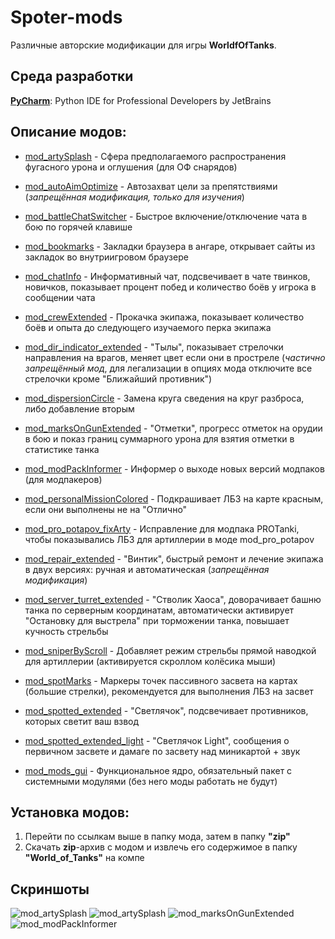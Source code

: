 ﻿# Spoter-mods
Различные авторские модификации для игры **WorldfOfTanks**.

## Среда разработки
[**PyCharm**](https://www.jetbrains.com/pycharm/): Python IDE for Professional Developers by JetBrains

## Описание модов:
* [mod_artySplash][] - Сфера предполагаемого распространения фугасного урона и оглушения (для ОФ снарядов)
* [mod_autoAimOptimize][] - Автозахват цели за препятствиями (*запрещённая модификация, только для изучения*)
* [mod_battleChatSwitcher][] - Быстрое включение/отключение чата в бою по горячей клавише
* [mod_bookmarks][] - Закладки браузера в ангаре, открывает сайты из закладок во внутриигровом браузере
* [mod_chatInfo][] - Информативный чат, подсвечивает в чате твинков, новичков, показывает процент побед и количество боёв у игрока в сообщении чата
* [mod_crewExtended][] - Прокачка экипажа, показывает количество боёв и опыта до следующего изучаемого перка экипажа
* [mod_dir_indicator_extended][] - "Тылы", показывает стрелочки направления на врагов, меняет цвет если они в простреле (*частично запрещённый мод*, для легализации в опциях мода отключите все стрелочки кроме "Ближайший противник")
* [mod_dispersionCircle][] - Замена круга сведения на круг разброса, либо добавление вторым
* [mod_marksOnGunExtended][] - "Отметки", прогресс отметок на орудии в бою и показ границ суммарного урона для взятия отметки в статистике танка
* [mod_modPackInformer][] - Информер о выходе новых версий модпаков (для модпакеров)
* [mod_personalMissionColored][] - Подкрашивает ЛБЗ на карте красным, если они выполнены не на "Отлично"
* [mod_pro_potapov_fixArty][] - Исправление для модпака PROTanki, чтобы показывались ЛБЗ для артиллерии в моде mod_pro_potapov
* [mod_repair_extended][] - "Винтик", быстрый ремонт и лечение экипажа в двух версиях: ручная и автоматическая (*запрещённая модификация*)
* [mod_server_turret_extended][] - "Стволик Хаоса", доворачивает башню танка по серверным координатам, автоматически активирует "Остановку для выстрела" при торможении танка, повышает кучность стрельбы
* [mod_sniperByScroll][] - Добавляет режим стрельбы прямой наводкой для артиллерии (активируется скроллом колёсика мыши)
* [mod_spotMarks][] - Маркеры точек пассивного засвета на картах (большие стрелки), рекомендуется для выполнения ЛБЗ на засвет
* [mod_spotted_extended][] - "Светлячок", подсвечивает противников, которых светит ваш взвод
* [mod_spotted_extended_light][] - "Светлячок Light", сообщения о первичном засвете и дамаге по засвету над миникартой + звук

* [mod_mods_gui][] - Функциональное ядро, обязательный пакет с системными модулями (без него моды работать не будут)

## Установка модов:
1. Перейти по ссылкам выше в папку мода, затем в папку **"zip\"**
2. Скачать **zip**-архив с модом и извлечь его содержимое в папку **"World_of_Tanks\"** на компе

## Скриншоты
![mod_artySplash](./mod_artySplash/screen.jpg) ![mod_artySplash](./mod_battleChatSwitcher/screen.jpg) ![mod_marksOnGunExtended](./mod_marksOnGunExtended/screen3.jpg) ![mod_modPackInformer](./mod_modPackInformer/screen1.jpg)

[mod_artySplash]:./mod_artySplash/
[mod_autoAimOptimize]:./mod_autoAimOptimize/
[mod_battleChatSwitcher]:./mod_battleChatSwitcher/
[mod_bookmarks]:./mod_bookmarks/
[mod_chatInfo]:./mod_chatInfo/
[mod_crewExtended]:./mod_crewExtended/
[mod_dir_indicator_extended]:./mod_dir_indicator_extended/
[mod_dispersionCircle]:./mod_dispersionCircle/
[mod_marksOnGunExtended]:./mod_marksOnGunExtended/
[mod_modPackInformer]:./mod_modPackInformer/
[mod_personalMissionColored]:./mod_personalMissionColored/
[mod_pro_potapov_fixArty]:./mod_pro_potapov_fixArty/
[mod_repair_extended]:./mod_repair_extended/
[mod_server_turret_extended]:./mod_server_turret_extended/
[mod_sniperByScroll]:./mod_sniperByScroll/
[mod_spotMarks]:./mod_spotMarks/
[mod_spotted_extended]:./mod_spotted_extended/
[mod_spotted_extended_light]:./mod_spotted_extended_light/
[mod_mods_gui]:./mod_mods_gui/